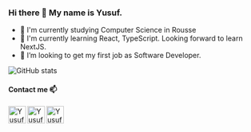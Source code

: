 ### Hi there 👋 My name is Yusuf.

- 🔭 I'm currently studying Computer Science in Rousse
- 🌱 I'm currently learning React, TypeScript. Looking forward to learn NextJS.
- 👯 I’m looking to get my first job as Software Developer.

![GitHub stats](https://github-readme-stats.vercel.app/api?username=yosko99&show_icons=true&theme=dracula)

#### Contact me 📫

[<img width="35px" align="left" alt="Yusuf facebook" src=https://upload.wikimedia.org/wikipedia/commons/0/05/Facebook_Logo_%282019%29.png />](https://www.facebook.com/profile.php?id=100025030883287)
[<img width="35px" align="left" alt="Yusuf linkedin" src=https://upload.wikimedia.org/wikipedia/commons/c/ca/LinkedIn_logo_initials.png />](https://www.linkedin.com/in/yusuf-bikov-910798211/)
[<img width="35px" align="left" alt="Yusuf linkedin" src=https://upload.wikimedia.org/wikipedia/commons/e/e7/Instagram_logo_2016.svg />](https://www.instagram.com/yosko99/)





<!--
**yosko99/yosko99** is a ✨ _special_ ✨ repository because its `README.md` (this file) appears on your GitHub profile.

Here are some ideas to get you started:

- 🔭 I’m currently working on ...
- 🌱 I’m currently learning ...
- 👯 I’m looking to collaborate on ...
- 🤔 I’m looking for help with ...
- 💬 Ask me about ...
- 📫 How to reach me: ...
- 😄 Pronouns: ...
- ⚡ Fun fact: ...
-->
